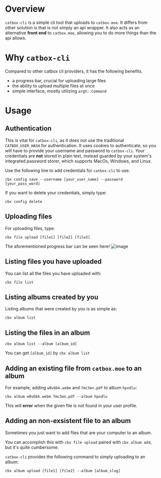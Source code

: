 # Overview
`catbox-cli` is a simple cli tool that uploads to `catbox.moe`. It differs from other solution is that is not simply an api wrapper. It also acts as an alternative **front end** to `catbox.moe`, allowing you to do more things than the api allows.

# Why `catbox-cli`
Compared to other catbox cli providers, it has the following benefits.
- a progress bar, crucial for uploading large files
- the ability to upload multiple files at once
- simple interface, mostly utilizing `argh::Command`  

# Usage
## Authentication
This is vital for `catbox-cli`, as it does not use the traditional `CATBOX_USER_HASH` for authentication. It uses cookies to authenticate, so you will have to provide your username and password to `catbox-cli`. Your credentials are **not** stored in plain text, instead guarded by your system's integrated password storer, which supports MacOs, Windows, and Linux.

Use the following line to add credentials for `catbox-cli` to use.

`cbx config save --username [your_user_name] --password [your_pass_word]`

If you want to delete your credentials, simply type:

`cbx config delete`

## Uploading files
For uploading files, type:

`cbx file upload [file1] [file2] [file3]`

The aforementioned progress bar can be seen here!
![image](https://github.com/user-attachments/assets/e76e50a0-de47-44d0-9c7e-394615c3dd47)

## Listing files you have uploaded
You can list all the files you have uploaded with:

`cbx file list`

## Listing albums created by you
Listing albums that were created by you is as simple as:

`cbx album list`

## Listing the files in an album

`cbx album list --album [album_id]`

You can get `[album_id]` by `cbx album list`

## Adding an existing file from `catbox.moe` to an album
For example, adding `w0v6bk.webm` and `7mc3en.pdf` to album `hpxdlu`:

`cbx album w0v6bk.webm 7mc3en.pdf --album hpxdlu`

This will **error** when the given file is not found in your user profile.

## Adding an non-exsistent file to an album
Sometimes you just want to add files that are your computer to an album.

You can accomplish this with `cbx file upload` paired with `cbx album add`, but it's quite cumbersome.

`catbox-cli` provides the following command to simply uploading to an album:

`cbx album upload [file1] [file2] --album [album_slug]`
